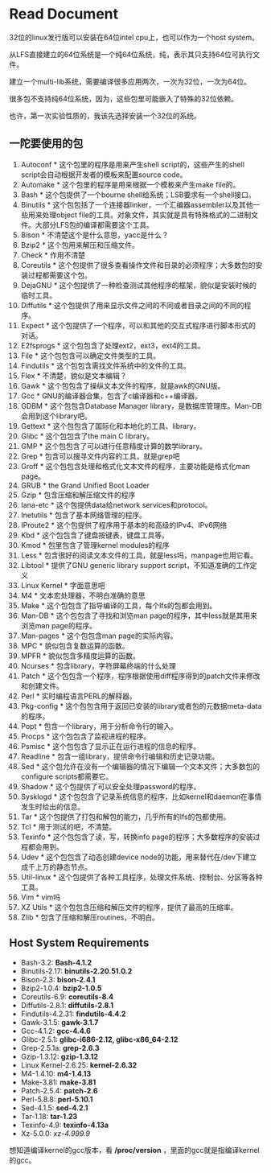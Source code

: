 # Read Document

32位的linux发行版可以安装在64位intel cpu上，也可以作为一个host system。

从LFS直接建立的64位系统是一个纯64位系统，纯，表示其只支持64位可执行文件。

建立一个multi-lib系统，需要编译很多应用两次，一次为32位，一次为64位。

很多包不支持纯64位系统，因为，这些包里可能嵌入了特殊的32位依赖。

也许，第一次实验性质的，我该先选择安装一个32位的系统。

## 一陀要使用的包

  1. Autoconf 
    * 这个包里的程序是用来产生shell script的，这些产生的shell script会自动根据开发者的模板来配置source code。 
  2. Automake 
    * 这个包里的程序是用来根据一个模板来产生make file的。 
  3. Bash 
    * 这个包提供了一个bourne shell给系统；LSB要求有一个shell接口。 
  4. Binutils 
    * 这个包包括了一个连接器linker，一个汇编器assembler以及其他一些用来处理object file的工具。对象文件，其实就是具有特殊格式的二进制文件。大部分LFS包的编译都需要这个工具。 
  5. Bison 
    * 不清楚这个是什么意思，yacc是什么？ 
  6. Bzip2 
    * 这个包用来解压和压缩文件。 
  7. Check 
    * 作用不清楚 
  8. Coreutils 
    * 这个包提供了很多查看操作文件和目录的必须程序；大多数包的安装过程都需要这个包。 
  9. DejaGNU 
    * 这个包提供了一种检查测试其他程序的框架，貌似是安装时候的临时工具。 
  10. Diffutils 
    * 这个包提供了用来显示文件之间的不同或者目录之间的不同的程序。 
  11. Expect 
    * 这个包提供了一个程序，可以和其他的交互式程序进行脚本形式的对话。 
  12. E2fsprogs 
    * 这个包包含了处理ext2，ext3，ext4的工具。 
  13. File 
    * 这个包包含可以确定文件类型的工具。 
  14. Findutils 
    * 这个包包含需找文件系统中的文件的工具。 
  15. Flex 
    * 不清楚，貌似是文本编辑？ 
  16. Gawk 
    * 这个包包含了操纵文本文件的程序，就是awk的GNU版。 
  17. Gcc 
    * GNU的编译器合集，包含了c编译器和c++编译器。 
  18. GDBM 
    * 这个包包含Database Manager library，是数据库管理库。Man-DB会用到这个library吧。 
  19. Gettext 
    * 这个包包含了国际化和本地化的工具、library。 
  20. Glibc 
    * 这个包包含了the main C library。 
  21. GMP 
    * 这个包包含了可以进行任意精度计算的数学library。 
  22. Grep 
    * 包含可以搜寻文件内容的工具，就是grep吧 
  23. Groff 
    * 这个包包含处理和格式化文本文件的程序，主要功能是格式化man page。 
  24. GRUB 
    * the Grand Unified Boot Loader 
  25. Gzip 
    * 包含压缩和解压缩文件的程序 
  26. Iana-etc 
    * 这个包提供data给network services和protocol。 
  27. Inetutils 
    * 包含了基本网络管理的程序。 
  28. IProute2 
    * 这个包提供了程序用于基本的和高级的IPv4、IPv6网络 
  29. Kbd 
    * 这个包包含了键盘按键表，键盘工具等。 
  30. Kmod 
    * 包里包含了管理kernel modules的程序 
  31. Less 
    * 包含很好的阅读文本文件的工具，就是less吗，manpage也用它看。 
  32. Libtool 
    * 提供了GNU generic library support script，不知道准确的工作定义 
  33. Linux Kernel 
    * 字面意思吧 
  34. M4 
    * 文本宏处理器，不明白准确的意思 
  35. Make 
    * 这个包包含了指导编译的工具，每个lfs的包都会用到。 
  36. Man-DB 
    * 这个包包含了寻找和浏览man page的程序，其中less就是其用来浏览man page的程序。 
  37. Man-pages 
    * 这个包包含man page的实际内容。 
  38. MPC 
    * 貌似包含复数运算的函数。 
  39. MPFR 
    * 貌似包含多精度运算的函数。 
  40. Ncurses 
    * 包含library，字符屏幕终端的什么处理 
  41. Patch 
    * 这个包包含一个程序，程序根据使用diff程序得到的patch文件来修改和创建文件。 
  42. Perl 
    * 实时编程语言PERL的解释器。 
  43. Pkg-config 
    * 这个包包含用于返回已安装的library或者包的元数据meta-data的程序。 
  44. Popt 
    * 包含一个library，用于分析命令行的输入。 
  45. Procps 
    * 这个包包含了监视进程的程序。 
  46. Psmisc 
    * 这个包包含了显示正在运行进程的信息的程序。 
  47. Readline 
    * 包含一组library，提供命令行编辑和历史记录功能。 
  48. Sed 
    * 这个包允许在没有一个编辑器的情况下编辑一个文本文件；大多数包的configure scripts都需要它。 
  49. Shadow 
    * 这个包提供了可以安全处理password的程序。 
  50. Sysklogd 
    * 这个包包含了记录系统信息的程序，比如kernel和daemon在事情发生时给出的信息。 
  51. Tar 
    * 这个包提供了打包和解包的能力，几乎所有的lfs的包都使用。 
  52. Tcl 
    * 用于测试的吧，不清楚。 
  53. Texinfo 
    * 这个包包含了读，写，转换info page的程序；大多数程序的安装过程都会用到。 
  54. Udev 
    * 这个包包含了动态创建device node的功能，用来替代在/dev下建立成千上万的静态节点。 
  55. Util-linux 
    * 这个包提供了各种工具程序，处理文件系统、控制台、分区等各种工具。 
  56. Vim 
    * vim吗 
  57. XZ Utils 
    * 这个包包含压缩和解压文件的程序，提供了最高的压缩率。 
  58. Zlib 
    * 包含了压缩和解压routines，不明白。 

## Host System Requirements

  * Bash-3.2: **Bash-4.1.2**
  * Binutils-2.17: **binutils-2.20.51.0.2**
  * Bison-2.3: **bison-2.4.1**
  * Bzip2-1.0.4: **bzip2-1.0.5**
  * Coreutils-6.9: **coreutils-8.4**
  * Diffutils-2.8.1: **diffutils-2.8.1**
  * Findutils-4.2.31: **findutils-4.4.2**
  * Gawk-3.1.5: **gawk-3.1.7**
  * Gcc-4.1.2: **gcc-4.4.6**
  * Glibc-2.5.1: **glibc-i686-2.12, glibc-x86_64-2.12**
  * Grep-2.5.1a: **grep-2.6.3**
  * Gzip-1.3.12: **gzip-1.3.12**
  * Linux Kernel-2.6.25: **kernel-2.6.32**
  * M4-1.4.10: **m4-1.4.13**
  * Make-3.81: **make-3.81**
  * Patch-2.5.4: **patch-2.6**
  * Perl-5.8.8: **perl-5.10.1**
  * Sed-4.1.5: **sed-4.2.1**
  * Tar-1.18: **tar-1.23**
  * Texinfo-4.9: **texinfo-4.13a**
  * Xz-5.0.0: _xz-4.999.9_

想知道编译kernel的gcc版本，看 **/proc/version** ，里面的gcc就是指编译kernel的gcc。

